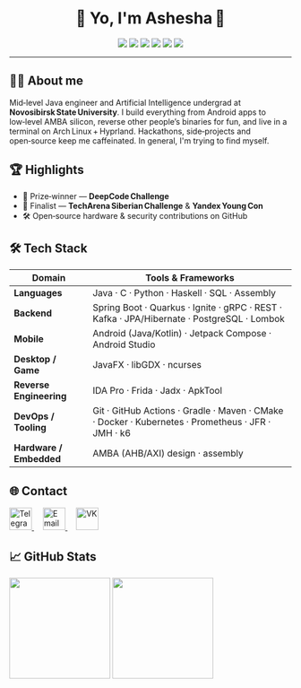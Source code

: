 <h1 align="center">
  🚀 Yo, I'm Ashesha 👋
</h1>

<p align="center">
  <img src="https://img.shields.io/badge/Java-%23ED8B00.svg?style=for-the-badge&logo=openjdk&logoColor=white"/>
  <img src="https://img.shields.io/badge/C-%2300599C.svg?style=for-the-badge&logo=c&logoColor=white"/>
  <img src="https://img.shields.io/badge/Python-%233776AB.svg?style=for-the-badge&logo=python&logoColor=white"/>
  <img src="https://img.shields.io/badge/Haskell-%235D4F85.svg?style=for-the-badge&logo=haskell&logoColor=white"/>
  <img src="https://img.shields.io/badge/SQL-%23336192.svg?style=for-the-badge&logo=postgresql&logoColor=white"/>
  <img src="https://img.shields.io/badge/Assembly-%23BEBEBE.svg?style=for-the-badge"/>
</p>


---

## 🙋‍♂️ About me

Mid‑level Java engineer and Artificial Intelligence undergrad at **Novosibirsk State University**.
I build everything from Android apps to low‑level AMBA silicon, reverse other people’s binaries for fun, and live in a terminal on Arch Linux + Hyprland. Hackathons, side‑projects and open‑source keep me caffeinated.
In general, I'm trying to find myself.

## 🏆 Highlights

* 🥈 Prize‑winner — **DeepCode Challenge**
* 🏅 Finalist — **TechArena Siberian Challenge** & **Yandex Young Con**
* 🛠️ Open‑source hardware & security contributions on GitHub

## 🛠️ Tech Stack

| Domain                  | Tools & Frameworks                                                                                |
| ----------------------- | --------------------------------------------------------------------------------------------------|
| **Languages**           | Java · C · Python · Haskell · SQL · Assembly                                                      |
| **Backend**             | Spring Boot · Quarkus · Ignite · gRPC · REST · Kafka · JPA/Hibernate · PostgreSQL · Lombok        |
| **Mobile**              | Android (Java/Kotlin) · Jetpack Compose · Android Studio                                          |
| **Desktop / Game**      | JavaFX · libGDX · ncurses                                                                         |
| **Reverse Engineering** | IDA Pro · Frida · Jadx · ApkTool                                                                  |
| **DevOps / Tooling**    | Git · GitHub Actions · Gradle · Maven · CMake · Docker · Kubernetes · Prometheus · JFR · JMH · k6 |
| **Hardware / Embedded** | AMBA (AHB/AXI) design · assembly                                                                  |     

## 🌐 Contact

<p align="left">
  <a href="https://t.me/mcashesha" target="_blank">
    <img src="https://upload.wikimedia.org/wikipedia/commons/thumb/8/83/Telegram_2019_Logo.svg/768px-Telegram_2019_Logo.svg.png" alt="Telegram" height="40" />
  </a>
  &nbsp;&nbsp;&nbsp;
  <a href="mailto:mcashesha@mail.ru" target="_blank">
    <img src="https://upload.wikimedia.org/wikipedia/commons/thumb/7/7e/Gmail_icon_%282020%29.svg/1280px-Gmail_icon_%282020%29.svg.png" alt="Email" height="40" />
  </a>
  &nbsp;&nbsp;&nbsp;
  <a href="https://vk.com/mcashesha" target="_blank">
    <img src="https://upload.wikimedia.org/wikipedia/commons/thumb/f/f3/VK_Compact_Logo_%282021-present%29.svg/2048px-VK_Compact_Logo_%282021-present%29.svg.png" alt="VK" height="40" />
  </a>
</p>

## 📈 GitHub Stats

<div align="left">
  <img src="https://github-readme-stats.vercel.app/api?username=McAshesha&show_icons=true&theme=radical" height="180" />
  <img src="https://github-readme-stats.vercel.app/api/top-langs/?username=McAshesha&layout=compact&theme=radical" height="180" />
</div>

